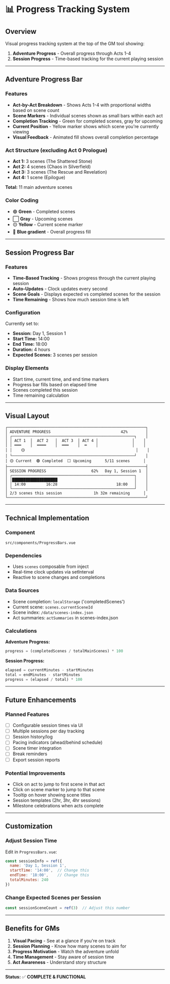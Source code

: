 # 📊 Progress Tracking System

## Overview

Visual progress tracking system at the top of the GM tool showing:
1. **Adventure Progress** - Overall progress through Acts 1-4
2. **Session Progress** - Time-based tracking for the current playing session

---

## Adventure Progress Bar

### Features
- **Act-by-Act Breakdown** - Shows Acts 1-4 with proportional widths based on scene count
- **Scene Markers** - Individual scenes shown as small bars within each act
- **Completion Tracking** - Green for completed scenes, gray for upcoming
- **Current Position** - Yellow marker shows which scene you're currently viewing
- **Visual Feedback** - Animated fill shows overall completion percentage

### Act Structure (excluding Act 0 Prologue)
- **Act 1:** 3 scenes (The Shattered Stone)
- **Act 2:** 4 scenes (Chaos in Silverfield)
- **Act 3:** 3 scenes (The Rescue and Revelation)
- **Act 4:** 1 scene (Epilogue)

**Total:** 11 main adventure scenes

### Color Coding
- 🟢 **Green** - Completed scenes
- ⬜ **Gray** - Upcoming scenes
- 🟡 **Yellow** - Current scene marker
- 🔵 **Blue gradient** - Overall progress fill

---

## Session Progress Bar

### Features
- **Time-Based Tracking** - Shows progress through the current playing session
- **Auto-Updates** - Clock updates every second
- **Scene Goals** - Displays expected vs completed scenes for the session
- **Time Remaining** - Shows how much session time is left

### Configuration
Currently set to:
- **Session:** Day 1, Session 1
- **Start Time:** 14:00
- **End Time:** 18:00
- **Duration:** 4 hours
- **Expected Scenes:** 3 scenes per session

### Display Elements
- Start time, current time, and end time markers
- Progress bar fills based on elapsed time
- Scenes completed this session
- Time remaining calculation

---

## Visual Layout

```
┌─────────────────────────────────────────────────────────────┐
│ ADVENTURE PROGRESS                               42%        │
│ ┌──────────────────────────────────────────────────────┐    │
│ │ ACT 1  │  ACT 2   │  ACT 3  │ ACT 4 │               │    │
│ │ ━━━    │  ━━━━    │  ━━━    │  ━    │               │    │
│ │    🟡                                                 │    │
│ └──────────────────────────────────────────────────────┘    │
│ 🟡 Current  🟢 Completed  ⬜ Upcoming      5/11 scenes      │
├─────────────────────────────────────────────────────────────┤
│ SESSION PROGRESS                    62%   Day 1, Session 1  │
│ ┌──────────────────────────────────────────────────────┐    │
│ │████████████████████                                  │    │
│ │ 14:00         16:28                          18:00   │    │
│ └──────────────────────────────────────────────────────┘    │
│ 2/3 scenes this session              1h 32m remaining      │
└─────────────────────────────────────────────────────────────┘
```

---

## Technical Implementation

### Component
`src/components/ProgressBars.vue`

### Dependencies
- Uses `scenes` composable from inject
- Real-time clock updates via setInterval
- Reactive to scene changes and completions

### Data Sources
- Scene completion: `localStorage` ('completedScenes')
- Current scene: `scenes.currentSceneId`
- Scene index: `/data/scenes-index.json`
- Act summaries: `actSummaries` in scenes-index.json

### Calculations

**Adventure Progress:**
```javascript
progress = (completedScenes / totalMainScenes) * 100
```

**Session Progress:**
```javascript
elapsed = currentMinutes - startMinutes
total = endMinutes - startMinutes
progress = (elapsed / total) * 100
```

---

## Future Enhancements

### Planned Features
- [ ] Configurable session times via UI
- [ ] Multiple sessions per day tracking
- [ ] Session history/log
- [ ] Pacing indicators (ahead/behind schedule)
- [ ] Scene timer integration
- [ ] Break reminders
- [ ] Export session reports

### Potential Improvements
- Click on act to jump to first scene in that act
- Click on scene marker to jump to that scene
- Tooltip on hover showing scene titles
- Session templates (2hr, 3hr, 4hr sessions)
- Milestone celebrations when acts complete

---

## Customization

### Adjust Session Time
Edit in `ProgressBars.vue`:

```javascript
const sessionInfo = ref({
  name: 'Day 1, Session 1',
  startTime: '14:00',  // Change this
  endTime: '18:00',    // Change this
  totalMinutes: 240
})
```

### Change Expected Scenes per Session
```javascript
const sessionSceneCount = ref(3)  // Adjust this number
```

---

## Benefits for GMs

1. **Visual Pacing** - See at a glance if you're on track
2. **Session Planning** - Know how many scenes to aim for
3. **Progress Motivation** - Watch the adventure unfold
4. **Time Management** - Stay aware of session time
5. **Act Awareness** - Understand story structure

---

**Status:** ✅ **COMPLETE & FUNCTIONAL**
